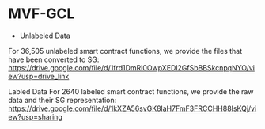 # MVF-GCL


- Unlabeled Data

For 36,505 unlabeled smart contract functions, we provide the files that have been converted to SG:
https://drive.google.com/file/d/1frd1DmRl0OwpXEDl2GfSbBBSkcnpqNYO/view?usp=drive_link



Labled Data
For 2640 labeled smart contract functions, we provide the raw data and their SG representation:
https://drive.google.com/file/d/1kXZA56svGK8laH7FmF3FRCCHH88IsKQj/view?usp=sharing
